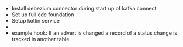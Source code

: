 - Install debezium connector during start up of kafka connect 
- Set up full cdc foundation
- Setup kotlin service
- 
- example hook:
If an advert is changed a record of a status change is tracked in another table